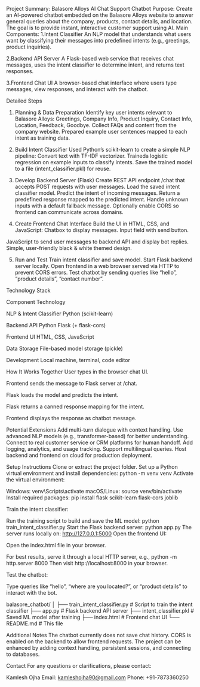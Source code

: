 Project Summary: Balasore Alloys AI Chat Support Chatbot
Purpose:
Create an AI-powered chatbot embedded on the Balasore Alloys website to answer general queries about the company, products, contact details, and location. The goal is to provide instant, interactive customer support using AI.
Main Components:
1.Intent Classifier
 An NLP model that understands what users want by classifying their messages into predefined intents (e.g., greetings, product inquiries).

2.Backend API Server
A Flask-based web service that receives chat messages, uses the intent classifier to determine intent, and returns text responses.

3.Frontend Chat UI
A browser-based chat interface where users type messages, view responses, and interact with the chatbot.

Detailed Steps
1. Planning & Data Preparation
Identify key user intents relevant to Balasore Alloys:
Greetings, Company Info, Product Inquiry, Contact Info, Location, Feedback, Goodbye.
Collect FAQs and content from the company website.
Prepared example user sentences mapped to each intent as training data.

2. Build Intent Classifier
Used Python’s scikit-learn to create a simple NLP pipeline:
Convert text with TF-IDF vectorizer.
Traineda logistic regression on example inputs to classify intents.
Save the trained model to a file (intent_classifier.pkl) for reuse.

3. Develop Backend Server (Flask)
Create REST API endpoint /chat that accepts POST requests with user messages.
Load the saved intent classifier model.
Predict the intent of incoming messages.
Return a predefined response mapped to the predicted intent.
Handle unknown inputs with a default fallback message.
Optionally enable CORS so frontend can communicate across domains.

4. Create Frontend Chat Interface
Build the UI in HTML, CSS, and JavaScript:
Chatbox to display messages.
Input field with send button.

JavaScript to send user messages to backend API and display bot replies.
Simple, user-friendly black & white themed design.

5. Run and Test
Train intent classifier and save model.
Start Flask backend server locally.
Open frontend in a web browser served via HTTP to prevent CORS errors.
Test chatbot by sending queries like “hello”, “product details”, “contact number”.

Technology Stack	

Component	Technology

NLP & Intent Classifier	Python (scikit-learn)

Backend API	Python Flask (+ flask-cors)

Frontend UI	HTML, CSS, JavaScript

Data Storage		File-based model storage (pickle)

Development		Local machine, terminal, code editor

How It Works Together
User types in the browser chat UI.

Frontend sends the message to Flask server at /chat.

Flask loads the model and predicts the intent.

Flask returns a canned response mapping for the intent.

Frontend displays the response as chatbot message.

Potential Extensions
Add multi-turn dialogue with context handling.
Use advanced NLP models (e.g., transformer-based) for better understanding.
Connect to real customer service or CRM platforms for human handoff.
Add logging, analytics, and usage tracking.
Support multilingual queries.
Host backend and frontend on cloud for production deployment.





Setup Instructions
Clone or extract the project folder.
Set up a Python virtual environment and install dependencies:
               python -m venv venv
Activate the virtual environment:

Windows:
	venv\Scripts\activate
macOS/Linux:
	source venv/bin/activate
Install required packages:
	pip install flask scikit-learn flask-cors joblib

Train the intent classifier:

Run the training script to build and save the ML model:
python train_intent_classifier.py
Start the Flask backend server:
	 python app.py
The server runs locally on: http://127.0.0.1:5000
Open the frontend UI:

Open the index.html file in your browser.

For best results, serve it through a local HTTP server, e.g.,
	python -m http.server 8000
Then visit http://localhost:8000 in your browser.

Test the chatbot:

Type queries like “hello”, “where are you located?”, or “product details” to interact with the bot.

balasore_chatbot/
│
├── train_intent_classifier.py  # Script to train the intent classifier
├── app.py                      # Flask backend API server
├── intent_classifier.pkl       # Saved ML model after training
├── index.html                  # Frontend chat UI
└── README.md                   # This file








Additional Notes
The chatbot currently does not save chat history.
CORS is enabled on the backend to allow frontend requests.
The project can be enhanced by adding context handling, persistent sessions, and connecting to databases.


Contact
For any questions or clarifications, please contact:

Kamlesh Ojha
Email: kamleshojha90@gmail.com
Phone: +91-7873360250
